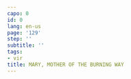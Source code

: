 ```yaml
---
capo: 0
id: 0
lang: en-us
page: '129'
step: ''
subtitle: ''
tags:
- vir
title: MARY, MOTHER OF THE BURNING WAY
---
```


